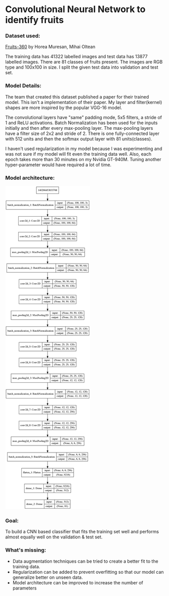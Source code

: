 # __Convolutional Neural Network to identify fruits__

### __Dataset used__: 

[Fruits-360](https://www.kaggle.com/moltean/fruits/home) by Horea Muresan, Mihai Oltean 

The training data has 41322 labelled images and test data has 13877 labelled images. There are 81 classes of fruits present. The images are RGB type and 100x100 in size. I split the given test data into validation and test set.

### __Model Details__:

The team that created this dataset published a paper for their trained model. This isn't a implementation of their paper. My layer and filter(kernel) shapes are more inspired by the popular VGG-16 model. 

The convolutional layers have "same" padding mode, 5x5 filters, a stride of 1 and ReLU activations. Batch Normalization has been used for the inputs initially and then after every max-pooling layer. The max-pooling layers have a filter size of 2x2 and stride of 2. There is one fully-connected layer with 512 units and then the softmax output layer with 81 units(classes). 

I haven't used regularization in my model because I was experimenting and was not sure if my model will fit even the training data well. Also, each epoch takes more than 30 minutes on my Nvidia GT-940M. Tuning another hyper-parameter would have required a lot of time.

### __Model architecture__:
![Model Architecture](model.png "Model Architecture")

### __Goal__:
To build a CNN based classifier that fits the training set well and performs almost equally well on the validation & test set.
 
### __What's missing__:
 - Data augmentation techniques can be tried to create a better fit to the training data.
 - Regularization can be added to prevent overfitting so that our model can generalize better on unseen data.
 - Model architecture can be improved to increase the number of parameters
